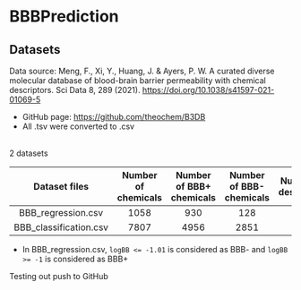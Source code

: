 # BBBPrediction
## Datasets
Data source: Meng, F., Xi, Y., Huang, J. & Ayers, P. W. A curated diverse molecular database of blood-brain barrier permeability with chemical descriptors. Sci Data 8, 289 (2021). https://doi.org/10.1038/s41597-021-01069-5
* GitHub page: https://github.com/theochem/B3DB
* All .tsv were converted to .csv

\
2 datasets

|      Dataset files      |  Number of chemicals  | Number of BBB+ chemicals | Number of BBB- chemicals |  Number of descriptors  |
|:-----------------------:|:---------------------:|:------------------------:|:------------------------:|:-----------------------:|
|   BBB_regression.csv    |         1058          |           930            |           128            |          1623           |
| BBB_classification.csv  |         7807          |           4956           |           2851           |          1625           |

* In BBB_regression.csv, `logBB <= -1.01` is considered as BBB- and `logBB >= -1` is considered as BBB+

Testing out push to GitHub




